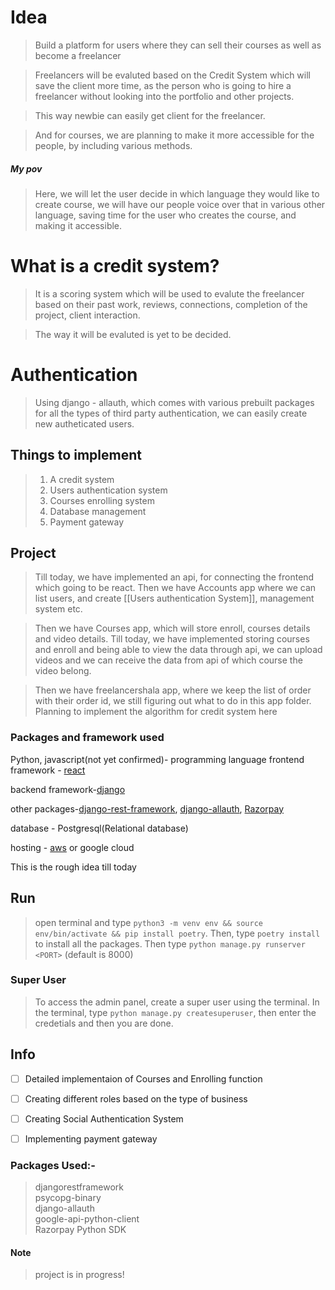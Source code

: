 # Idea
> Build a platform for users where they can sell their courses as well as become a freelancer

> Freelancers will be evaluted based on the Credit System which will save the client more time, as the person who is going to hire a freelancer without looking into the portfolio and other projects.

> This way newbie can easily get client for the freelancer.

> And for courses, we are planning to make it more accessible for the people, by including various methods.

##### My pov
> Here, we will let the user decide in which language they would like to create course, we will have our people voice over
that in various other language, saving time for the user who creates the course, and making it accessible.

# What is a credit system?
> It is a scoring system which will be used to evalute the freelancer based on their past work, reviews, connections, completion of the project, client interaction.

> The way it will be evaluted is yet to be decided.

# Authentication
> Using django - allauth, which comes with various prebuilt packages for all the types of third party authentication, we can easily create new autheticated users.

## Things to implement
> 1. A credit system
> 2. Users authentication system
> 3. Courses enrolling system
> 4. Database management
> 5. Payment gateway

## Project
> Till today, we have implemented an api, for connecting the frontend which going to be react. Then we have Accounts app where we can list users, and create [[Users authentication System]], management system etc.

> Then we have Courses app, which will store enroll, courses details and video details. Till today, we have implemented storing courses and enroll and being able to view the data through api, we can upload videos and we can receive the data from api of which course the video belong.

> Then we have freelancershala app, where we keep the list of order with their order id, we still figuring out what to do in this app folder. Planning to implement the algorithm for credit system here

### Packages and framework used

Python, javascript(not yet confirmed)- programming language
frontend framework - [react](https://reactjs.org/)

backend framework-[django](https://docs.djangoproject.com/en/4.1/)

other packages-[django-rest-framework](https://www.django-rest-framework.org/), [django-allauth](https://django-allauth.readthedocs.io/en/latest/), [Razorpay](https://razorpay.com/docs/payments/server-integration/python/install/)

database - Postgresql(Relational database)

hosting - [aws](https://aws.amazon.com/) or google cloud

This is the rough idea till today



## Run
> open terminal and type `python3 -m venv env && source env/bin/activate && pip install poetry`. Then, type `poetry install` to install all the packages. Then type `python manage.py runserver <PORT>` (default is 8000)

### Super User
> To access the admin panel, create a super user using the terminal.
> In the terminal, type `python manage.py createsuperuser`, then enter the credetials and then you are done.

## Info
- [ ] Detailed implementaion of Courses and Enrolling function
- [ ] Creating different roles based on the type of business
- [ ] Creating Social Authentication System
- [ ] Implementing payment gateway


### Packages Used:-
> djangorestframework <br>
> psycopg-binary <br>
> django-allauth <br>
> google-api-python-client <br>
> Razorpay Python SDK

#### Note
> project is in progress! 
